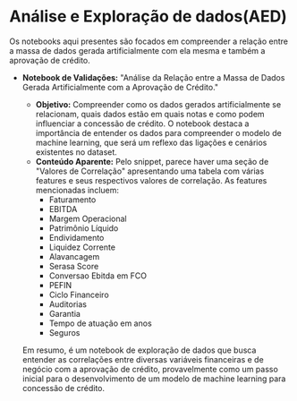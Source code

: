 # Análise e Exploração de dados(AED)
Os notebooks aqui presentes são focados em compreender a relação entre a massa de dados gerada artificialmente com ela mesma e também a aprovação de crédito.

* **Notebook de Validações:** "Análise da Relação entre a Massa de Dados Gerada Artificialmente com a Aprovação de Crédito."
  * **Objetivo:** Compreender como os dados gerados artificialmente se relacionam, quais dados estão em quais notas e como podem influenciar a concessão de crédito. O notebook destaca a importância de entender os dados para compreender o modelo de machine learning, que será um reflexo das ligações e cenários existentes no dataset.
  * **Conteúdo Aparente:** Pelo snippet, parece haver uma seção de "Valores de Correlação" apresentando uma tabela com várias features e seus respectivos valores de correlação. As features mencionadas incluem:
      * Faturamento
      * EBITDA
      * Margem Operacional
      * Patrimônio Líquido
      * Endividamento
      * Liquidez Corrente
      * Alavancagem
      * Serasa Score
      * Conversao Ebitda em FCO
      * PEFIN
      * Ciclo Financeiro
      * Auditorias
      * Garantia
      * Tempo de atuação em anos
      * Seguros
  
  Em resumo, é um notebook de exploração de dados que busca entender as correlações entre diversas variáveis financeiras e de negócio com a aprovação de crédito, provavelmente como um passo inicial para o desenvolvimento de um modelo de machine learning para concessão de crédito.
